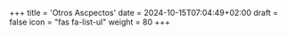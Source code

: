 +++
title = 'Otros Ascpectos'
date = 2024-10-15T07:04:49+02:00
draft = false
icon = "fas fa-list-ul"
weight = 80
+++







